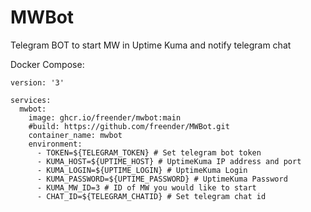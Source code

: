 # MWBot

Telegram BOT to start MW in Uptime Kuma and notify telegram chat

Docker Compose:
```
version: '3'

services:
  mwbot:
    image: ghcr.io/freender/mwbot:main
    #build: https://github.com/freender/MWBot.git
    container_name: mwbot
    environment:
      - TOKEN=${TELEGRAM_TOKEN} # Set telegram bot token
      - KUMA_HOST=${UPTIME_HOST} # UptimeKuma IP address and port
      - KUMA_LOGIN=${UPTIME_LOGIN} # UptimeKuma Login
      - KUMA_PASSWORD=${UPTIME_PASSWORD} # UptimeKuma Password
      - KUMA_MW_ID=3 # ID of MW you would like to start
      - CHAT_ID=${TELEGRAM_CHATID} # Set telegram chat id
```

